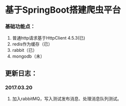 # 基于SpringBoot搭建爬虫平台
### 基础功能点：
1. 普通http请求基于HttpClient 4.5.3(已)
2. redis作为缓存（已）
3. rabbit（已）
4. mongodb（未）

## 更新日志：
### 2017.03.20
1. 加入rabbitMQ，写入测试发布消息、处理消息队列测试。
